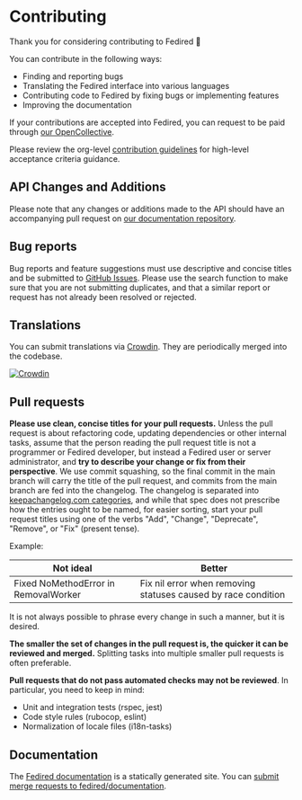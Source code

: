 # Contributing

Thank you for considering contributing to Fedired 🐘

You can contribute in the following ways:

- Finding and reporting bugs
- Translating the Fedired interface into various languages
- Contributing code to Fedired by fixing bugs or implementing features
- Improving the documentation

If your contributions are accepted into Fedired, you can request to be paid through [our OpenCollective](https://opencollective.com/fedired).

Please review the org-level [contribution guidelines] for high-level acceptance
criteria guidance.

[contribution guidelines]: https://github.com/fedired/.github/blob/main/CONTRIBUTING.md

## API Changes and Additions

Please note that any changes or additions made to the API should have an accompanying pull request on [our documentation repository](https://github.com/fedired/documentation).

## Bug reports

Bug reports and feature suggestions must use descriptive and concise titles and be submitted to [GitHub Issues](https://github.com/fedired/fedired/issues). Please use the search function to make sure that you are not submitting duplicates, and that a similar report or request has not already been resolved or rejected.

## Translations

You can submit translations via [Crowdin](https://crowdin.com/project/fedired). They are periodically merged into the codebase.

[![Crowdin](https://d322cqt584bo4o.cloudfront.net/fedired/localized.svg)](https://crowdin.com/project/fedired)

## Pull requests

**Please use clean, concise titles for your pull requests.** Unless the pull request is about refactoring code, updating dependencies or other internal tasks, assume that the person reading the pull request title is not a programmer or Fedired developer, but instead a Fedired user or server administrator, and **try to describe your change or fix from their perspective**. We use commit squashing, so the final commit in the main branch will carry the title of the pull request, and commits from the main branch are fed into the changelog. The changelog is separated into [keepachangelog.com categories](https://keepachangelog.com/en/1.0.0/), and while that spec does not prescribe how the entries ought to be named, for easier sorting, start your pull request titles using one of the verbs "Add", "Change", "Deprecate", "Remove", or "Fix" (present tense).

Example:

| Not ideal                            | Better                                                        |
| ------------------------------------ | ------------------------------------------------------------- |
| Fixed NoMethodError in RemovalWorker | Fix nil error when removing statuses caused by race condition |

It is not always possible to phrase every change in such a manner, but it is desired.

**The smaller the set of changes in the pull request is, the quicker it can be reviewed and merged.** Splitting tasks into multiple smaller pull requests is often preferable.

**Pull requests that do not pass automated checks may not be reviewed**. In particular, you need to keep in mind:

- Unit and integration tests (rspec, jest)
- Code style rules (rubocop, eslint)
- Normalization of locale files (i18n-tasks)

## Documentation

The [Fedired documentation](https://docs.joinfedired.org) is a statically generated site. You can [submit merge requests to fedired/documentation](https://github.com/fedired/documentation).
